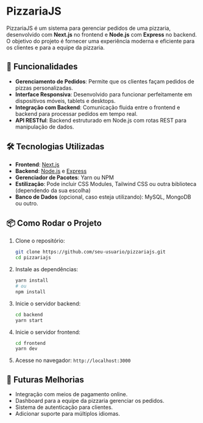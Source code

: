 # PizzariaJS

PizzariaJS é um sistema para gerenciar pedidos de uma pizzaria, desenvolvido com **Next.js** no frontend e **Node.js** com **Express** no backend. O objetivo do projeto é fornecer uma experiência moderna e eficiente para os clientes e para a equipe da pizzaria.

## 🚀 Funcionalidades

- **Gerenciamento de Pedidos**: Permite que os clientes façam pedidos de pizzas personalizadas.
- **Interface Responsiva**: Desenvolvido para funcionar perfeitamente em dispositivos móveis, tablets e desktops.
- **Integração com Backend**: Comunicação fluida entre o frontend e backend para processar pedidos em tempo real.
- **API RESTful**: Backend estruturado em Node.js com rotas REST para manipulação de dados.

## 🛠️ Tecnologias Utilizadas

- **Frontend**: [Next.js](https://nextjs.org/)
- **Backend**: [Node.js](https://nodejs.org/) e [Express](https://expressjs.com/)
- **Gerenciador de Pacotes**: Yarn ou NPM
- **Estilização**: Pode incluir CSS Modules, Tailwind CSS ou outra biblioteca (dependendo da sua escolha)
- **Banco de Dados** (opcional, caso esteja utilizando): MySQL, MongoDB ou outro.

## 📦 Como Rodar o Projeto

1. Clone o repositório:
   ```bash
   git clone https://github.com/seu-usuario/pizzariajs.git
   cd pizzariajs
   ```

2. Instale as dependências:
   ```bash
   yarn install
   # ou
   npm install
   ```

3. Inicie o servidor backend:
   ```bash
   cd backend
   yarn start
   ```

4. Inicie o servidor frontend:
   ```bash
   cd frontend
   yarn dev
   ```

5. Acesse no navegador: `http://localhost:3000`

## 🌟 Futuras Melhorias

- Integração com meios de pagamento online.
- Dashboard para a equipe da pizzaria gerenciar os pedidos.
- Sistema de autenticação para clientes.
- Adicionar suporte para múltiplos idiomas.
